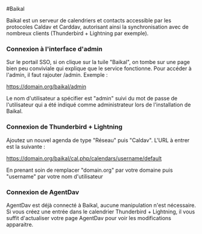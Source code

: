 #Baikal

Baikal est un serveur de calendriers et contacts accessible par les protocoles Caldav et Carddav, autorisant ainsi la synchronisation avec de nombreux clients (Thunderbird + Lightning par exemple).

### Connexion à l'interface d'admin
Sur le portail SSO, si on clique sur la tuile "Baikal", on tombe sur une page bien peu conviviale qui explique que le service fonctionne. Pour accéder à l'admin, il faut rajouter /admin. Exemple :

https://domain.org/baikal/admin

Le nom d'utilisateur a spécifier est "admin" suivi du mot de passe de l'utilisateur qui a été indiqué comme administrateur lors de l'installation de Baikal.

### Connexion de Thunderbird + Lightning

Ajoutez un nouvel agenda de type "Réseau" puis "Caldav".
L'URL à entrer est la suivante :

https://domain.org/baikal/cal.php/calendars/username/default

En prenant soin de remplacer "domain.org" par votre domaine puis "username" par votre nom d'utilisateur

### Connexion de AgentDav

AgentDav est déjà connecté à Baikal, aucune manipulation n'est nécessaire. Si vous créez une entrée dans le calendrier Thunderbird + Lightning, il vous suffit d'actualiser votre page AgentDav pour voir les modifications apparaitre.